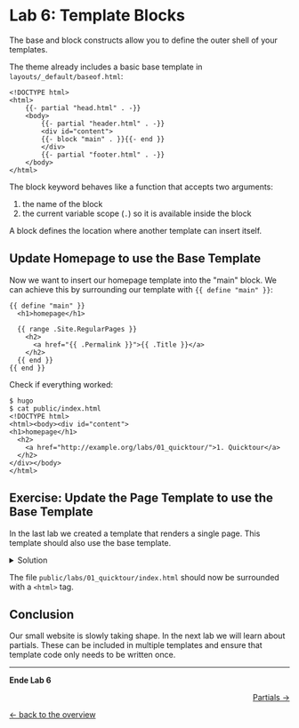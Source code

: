 # Lab 6: Template Blocks

The base and block constructs allow you to define the outer shell of your templates.

The theme already includes a basic base template in `layouts/_default/baseof.html`:

```
<!DOCTYPE html>
<html>
    {{- partial "head.html" . -}}
    <body>
        {{- partial "header.html" . -}}
        <div id="content">
        {{- block "main" . }}{{- end }}
        </div>
        {{- partial "footer.html" . -}}
    </body>
</html>
```

The block keyword behaves like a function that accepts two arguments:
1. the name of the block
2. the current variable scope (`.`) so it is available inside the block

A block defines the location where another template can insert itself.

## Update Homepage to use the Base Template
Now we want to insert our homepage template into the "main" block. We can achieve this by surrounding our template with `{{ define "main" }}`:
```
{{ define "main" }}
  <h1>homepage</h1>

  {{ range .Site.RegularPages }}
    <h2>
      <a href="{{ .Permalink }}">{{ .Title }}</a>
    </h2>
  {{ end }}
{{ end }}
```
Check if everything worked:
```
$ hugo
$ cat public/index.html
<!DOCTYPE html>
<html><body><div id="content">
<h1>homepage</h1>
  <h2>
    <a href="http://example.org/labs/01_quicktour/">1. Quicktour</a>
  </h2>
</div></body>
</html>
```

## Exercise: Update the Page Template to use the Base Template
In the last lab we created a template that renders a single page. This template should also use the base template.

<details>
  <summary>Solution</summary>

  Update the file `./themes/mytheme/layouts/_default/single.html`:
  ```
  {{ define "main" }}
    <h1>{{ .Title }}</h1>
    {{ .Content }}
  {{ end }}
  ```
  And then run `hugo`.
</details>

The file `public/labs/01_quicktour/index.html` should now be surrounded with a `<html>` tag.

## Conclusion

Our small website is slowly taking shape. In the next lab we will learn about partials. These can be included in multiple templates and ensure that template code only needs to be written once.

---

**Ende Lab 6**

<p width="100px" align="right"><a href="07_partials.md">Partials →</a></p>

[← back to the overview](../README.md)
